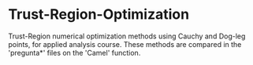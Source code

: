 # Trust-Region-Optimization

Trust-Region numerical optimization methods using Cauchy and Dog-leg points, for applied analysis course. These methods are compared in the 'pregunta*' files on the 'Camel' function.
